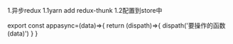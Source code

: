 1.异步redux
1.1yarn add redux-thunk
1.2配置到store中
<!-- import {createStore ,appleMiddleware} from 'redux' -->
<!-- import thunk from 'redux-thunk' -->
<!-- import countReducer from './countReducer.js -->
<!-- 允许使用异步   接到异步操作就不走reducer等待异步读秒结束 然后store通知reducer执行相应的操作会给异步函数传入dispatch函数 -->
<!-- export default createStore(countReducer,appleMiddleware(thunk)) -->
export const appasync=(data)=>{
    return (dispath)=>{
        dispath('要操作的函数(data)')
    }
}